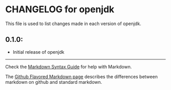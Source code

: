 # CHANGELOG for openjdk

This file is used to list changes made in each version of openjdk.

## 0.1.0:

* Initial release of openjdk

- - -
Check the [Markdown Syntax Guide](http://daringfireball.net/projects/markdown/syntax) for help with Markdown.

The [Github Flavored Markdown page](http://github.github.com/github-flavored-markdown/) describes the differences between markdown on github and standard markdown.
